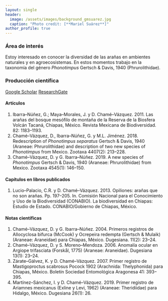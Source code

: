 ```yaml
---
layout: single
header:
  image: /assets/images/background_gmsuarez.jpg
  caption: "Photo credit: [**Mariel Suárez**]"
author_profile: true
---
```


### Área de interés
Estoy interesado en conocer la diversidad de las arañas en ambientes naturales y en agroecosistemas. 
En estos momentos trabajo en la taxonomía del género *Phonotimpus* Gertsch & Davis, 1940 (Phrurolithidae).

### Producción científica
<a href="https://scholar.google.com/citations?hl=es&user=-yv0vf0AAAAJ" class="btn btn--info">Google Scholar</a>
<a href="https://www.researchgate.net/profile/David_Chame-Vazquez/publications" class="btn btn--success">ResearchGate</a>
#### Artículos
1. Ibarra–Núñez, G.; Maya–Morales, J. y D. Chamé–Vázquez. 2011. Las arañas del bosque mesófilo de montaña de la Reserva de la Biosfera Volcán Tacaná, Chiapas, México. Revista Mexicana de Biodiversidad. 82: 1183–1193.
2. Chamé–Vázquez, D., Ibarra–Núñez, G. y M.L. Jiménez. 2018. Redescription of *Phonotimpus separatus* Gertsch & Davis, 1940 (Araneae: Phrurolithidae) and description of two new species of *Phonotimpus* from Mexico. Zootaxa 4407(2): 213–228.
3. Chamé–Vázquez, D. y G. Ibarra–Núñez. 2019. A new species of *Phonotimpus* Gertsch & Davis, 1940 (Araneae: Phrurolithidae) from Mexico. Zootaxa 4545(1): 146–150.

#### Capítulos en libros publicados
1. Lucio–Palacio, C.R. y D. Chamé–Vázquez. 2013. Opiliones: arañas que no son arañas. Pp. 197–205. In. Comisión Nacional para el Conocimiento y Uso de la Biodiversidad (CONABIO). La biodiversidad en Chiapas: Estudio de Estado. CONABIO/Gobierno de Chiapas, México.

#### Notas científicas
1. Chamé–Vázquez, D. y G. Ibarra–Núñez. 2004. Primeros registros de Allocyclosa bifurca (McCook) y Ocrepeira redempta (Gertsch & Mulaik) (Araneae: Araneidae) para Chiapas, México. Dugesiana. 11(2): 23–24.
2. Chamé–Vázquez, D. y S. Moreno–Mendoza. 2006. Anomalía ocular en Argiope trifasciata (Forskål, 1775) (Araneae: Araneidae). Dugesiana 13(1): 23–24.
3. Zárate–Gálvez, K. y D. Chamé–Vázquez. 2007. Primer registro de Mastigoproctus scabrosus Pocock 1902 (Arachnida: Thelyphonida) para Chiapas, México. Boletín Sociedad Entomológica Aragonesa 41: 393–395.
4. Martínez–Sánchez, I. y D. Chamé–Vázquez. 2019. Primer registro de Ariamnes mexicanus (Exline y Levi, 1962) (Araneae: Theridiidae) para Hidalgo, México. Dugesiana 26(1): 26.
